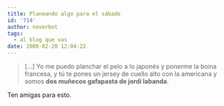 ```yaml
---
title: Planeando algo para el sábado
id: '714'
author: neverbot
tags:
  - al blog que vas
date: 2008-02-20 12:04:22
---
```


> \[...\] Yo me puedo planchar el pelo a lo japonés y ponerme la boina francesa, y tú te pones un jersey de cuello alto con la americana y somos **dos muñecos gafapasta de jordi labanda**.

Ten amigas para esto.
